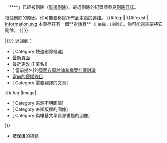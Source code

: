 「****」已經被刪除（[恢復刪除](https://zh.wikipedia.org/wiki/Special:Undelete/{{FULLPAGENAME}} "wikilink")）。最近刪除的紀錄請參見[刪除日誌](https://zh.wikipedia.org/wiki/Special:Log/delete "wikilink")。

根據刪除的原因，你可能要移除所有[到本頁的連接](https://zh.wikipedia.org/wiki/Special:Whatlinkshere/{{FULLPAGENAME}} "wikilink")。
{{\#ifeq:|||{{\#ifexist:|
[Information.svg](https://zh.wikipedia.org/wiki/File:Information.svg "fig:Information.svg")
本頁存在有一個**[對話頁](https://zh.wikipedia.org/wiki/{{TALKPAGENAME}} "wikilink")**（<small class="plainlinks">\[
編輯\]、\[ 刪除\]</small>）。你可能還需要將它刪除。
{{  }}

|}}}} 返回到：

  - <span class="plainlinks">\[ Category:快速刪除候選\]
  - [最新頁面](https://zh.wikipedia.org/wiki/Special:Newpages "wikilink")
  - [最近更改](https://zh.wikipedia.org/wiki/Special:Recentchanges "wikilink")
    (<span class="plainlinks">\[ 匿名\]</span>)
  - <span class="plainlinks">\[
    當前提名\]</span>的[頁面存廢討論和](https://zh.wikipedia.org/wiki/Wikipedia:頁面存廢討論 "wikilink")[檔案存廢討論](https://zh.wikipedia.org/wiki/Wikipedia:檔案存廢討論 "wikilink")
  - [當前的侵權條目](https://zh.wikipedia.org/wiki/Wikipedia:頁面存廢討論/疑似侵權#當前的疑似侵權條目 "wikilink")
  - <span class="plainlinks">\[ Category:需要翻譯的文章\]</span>

{{\#ifeq:|Image|

  - <span class="plainlinks">\[ Category:來源不明圖像\]</span>
  - <span class="plainlinks">\[ Category:未知版權的圖像\]</span>
  - <span class="plainlinks">\[ Category:與維基共享資源重複的圖像\]</span>

|}}

  - [被保護的標題](https://zh.wikipedia.org/wiki/Special:Protectedtitles "wikilink")